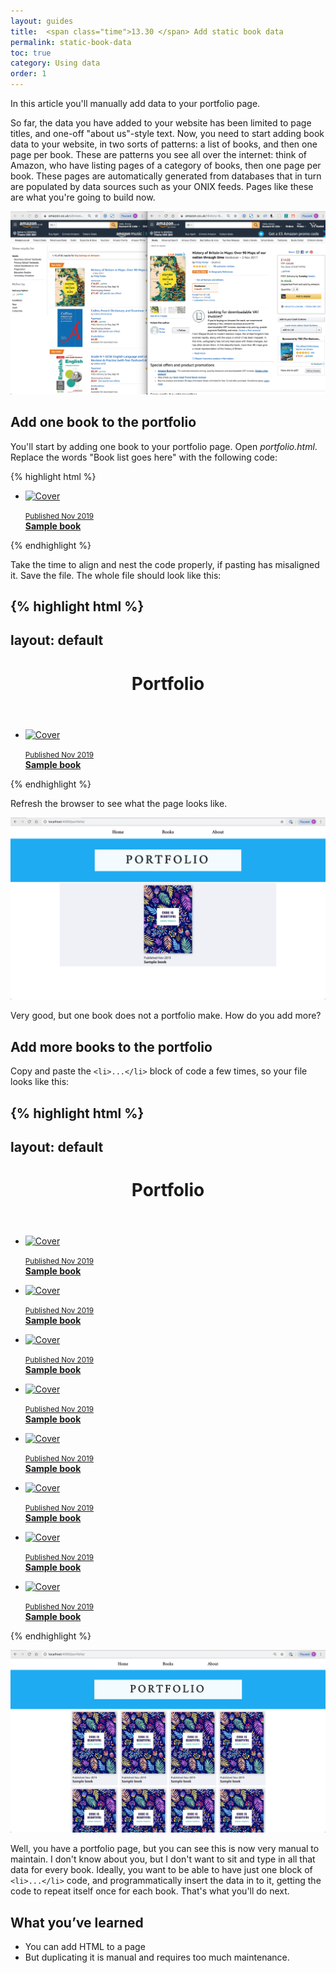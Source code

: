 ```yaml
---
layout: guides
title:  <span class="time">13.30 </span> Add static book data
permalink: static-book-data
toc: true
category: Using data
order: 1
---
```


<p class="content__abstract">
  In this article you'll manually add data to your portfolio page.
</p>

So far, the data you have added to your website has been limited to page titles, and one-off "about us"-style text. Now, you need to start adding book data to your website, in two sorts of patterns: a list of books, and then one page per book. These are patterns you see all over the internet: think of Amazon, who have listing pages of a category of books, then one page per book. These pages are automatically generated from databases that in turn are populated by data sources such as your ONIX feeds. Pages like these are what you're going to build now.

![Screenshots of Amazon pages](assets/images/maps.png)

## Add one book to the portfolio

You'll start by adding one book to your portfolio page. Open _portfolio.html_. Replace the words "Book list goes here" with the following code:

{% highlight html %}
<ul class="covers-container">
  <li class="cover-container">
    <a href="/sample_book">
      <img src="/images/home_img.jpg" class="cover" alt="Cover"/>
      <p>
        <small>Published Nov 2019</small>
        <br/>
        <strong>Sample book</strong>
      </p>
    </a>
  </li>
</ul>
{% endhighlight %}

Take the time to align and nest the code properly, if pasting has misaligned it. Save the file. The whole file should look like this:

{% highlight html %}
---
layout: default
---
<header>
  <h1>Portfolio</h1>
</header>
<main>
  <ul class="covers-container">
    <li class="cover-container">
      <a href="/sample_book">
        <img src="/images/home_img.jpg" class="cover" alt="Cover"/>
        <p>
          <small>Published Nov 2019</small>
          <br/>
          <strong>Sample book</strong>
        </p>
      </a>
    </li>
  </ul>
</main>

{% endhighlight %}

Refresh the browser to see what the page looks like.

![Browser showing one book](assets/images/static-book.png)

Very good, but one book does not a portfolio make. How do you add more?

## Add more books to the portfolio

Copy and paste the `<li>...</li>` block of code a few times, so your file looks like this:

{% highlight html %}
---
layout: default
---
<header>
  <h1>Portfolio</h1>
</header>
<main>
  <ul class="covers-container">
    <li class="cover-container">
      <a href="/sample_book">
        <img src="/images/home_img.jpg" class="cover" alt="Cover"/>
        <p>
          <small>Published Nov 2019</small>
          <br/>
          <strong>Sample book</strong>
        </p>
      </a>
    </li>
    <li class="cover-container">
      <a href="/sample_book">
        <img src="/images/home_img.jpg" class="cover" alt="Cover"/>
        <p>
          <small>Published Nov 2019</small>
          <br/>
          <strong>Sample book</strong>
        </p>
      </a>
    </li>
    <li class="cover-container">
      <a href="/sample_book">
        <img src="/images/home_img.jpg" class="cover" alt="Cover"/>
        <p>
          <small>Published Nov 2019</small>
          <br/>
          <strong>Sample book</strong>
        </p>
      </a>
    </li>
    <li class="cover-container">
      <a href="/sample_book">
        <img src="/images/home_img.jpg" class="cover" alt="Cover"/>
        <p>
          <small>Published Nov 2019</small>
          <br/>
          <strong>Sample book</strong>
        </p>
      </a>
    </li>
    <li class="cover-container">
      <a href="/sample_book">
        <img src="/images/home_img.jpg" class="cover" alt="Cover"/>
        <p>
          <small>Published Nov 2019</small>
          <br/>
          <strong>Sample book</strong>
        </p>
      </a>
    </li>
    <li class="cover-container">
      <a href="/sample_book">
        <img src="/images/home_img.jpg" class="cover" alt="Cover"/>
        <p>
          <small>Published Nov 2019</small>
          <br/>
          <strong>Sample book</strong>
        </p>
      </a>
    </li>
    <li class="cover-container">
      <a href="/sample_book">
        <img src="/images/home_img.jpg" class="cover" alt="Cover"/>
        <p>
          <small>Published Nov 2019</small>
          <br/>
          <strong>Sample book</strong>
        </p>
      </a>
    </li>
    <li class="cover-container">
      <a href="/sample_book">
        <img src="/images/home_img.jpg" class="cover" alt="Cover"/>
        <p>
          <small>Published Nov 2019</small>
          <br/>
          <strong>Sample book</strong>
        </p>
      </a>
    </li>
  </ul>
</main>
{% endhighlight %}

![Browser showing lots of books but they're all the same book](assets/images/books.png)

Well, you have a portfolio page, but you can see this is now very manual to maintain. I don't know about you, but I don't want to sit and type in all that data for every book. Ideally, you want to be able to have just one block of `<li>...</li>` code, and programmatically insert the data in to it, getting the code to repeat itself once for each book. That's what you'll do next.

## What you’ve learned

* You can add HTML to a page
* But duplicating it is manual and requires too much maintenance.
